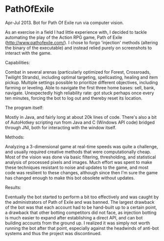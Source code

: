 PathOfExile
===========

Apr-Jul 2013. Bot for Path Of Exile run via computer vision.

As an exercise in a field I had little experience with, I decided to tackle automating the play of the Action RPG game, Path of Exile (http://www.pathofexile.com/). I chose to forgo 'injection' methods (altering the binary of the executable) and instead relied purely on screenshots to interact with the game.


Capabilities:

Combat in several arenas (particularly optimized for Forest, Crossroads, Twilight Strands), including optimal targeting, spellcasting, healing and item pickup. Multiple settings possible to prioritize different objectives, including farming or leveling.
Able to navigate the first three home bases: sell, bank, navigate.
Unexpectedly high reliability rate: got stuck perhaps once every ten minutes, forcing the bot to log out and thereby reset its location.


The program itself:

Mostly in Java, and fairly long at about 20k lines of code. There's also a bit of AutoHotkey scripting run from Java and C (Windows API code) bridged through JNI, both for interacting with the window itself.


Methods:

Analyzing a 3-dimensional game at real-time speeds was quite a challenge, and usually required creative methods that were computationally cheap. Most of the vision was done via basic filtering, thresholding, and statistical analysis of processed pixels and images. Much effort was spent to make these techniques resistant to noise and updates to the game, and most code was resilient to these changes, although since then I'm sure the game has changed enough to make this bot obsolete without updates.


Results:

Eventually the bot started to perform a bit too effectively and was caught by the administrators of Path of Exile and was banned. The largest drawback of the bot was that each account had to be hand-built up to a certain point, a drawback that other botting competitors did not face, as injection botting is much easier to expand after establishing a direct API, and can bot building accounts from the ground up. I realized it was simply not worth running the bot after that point, especially against the headwinds of anti-bot systems and thus the project was discontinued.
